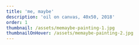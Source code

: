 ```yaml
---
title: 'me, maybe'
description: 'oil on canvas, 40x50, 2018'
order: 1
thumbnail: /assets/memaybe-painting-1.jpg
thumbnailOnHover: /assets/memaybe-painting-2.jpg
---
```


